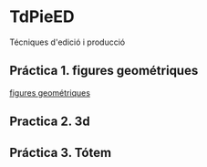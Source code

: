 # TdPieED
Técniques d'edició i producció
## Práctica 1. figures geométriques
[figures geométriques](nom.zip)

## Practica 2. 3d

## Práctica 3. Tótem
